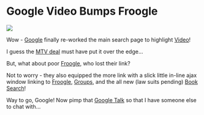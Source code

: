 Google Video Bumps Froogle
=========================================

![](http://photos1.blogger.com/blogger/1038/2439/1600/google_home.jpg)

Wow - [Google](http://www.google.com) finally re-worked the main search page to highlight [Video](http://video.google.com/)! 

I guess the [MTV deal](http://www.vnunet.com/computing/news/2161932/google-mtv) must have put it over the edge...

But, what about poor [Froogle](http://froogle.google.com/), who lost their link?

Not to worry - they also equipped the more link with a slick little in-line ajax window linking to [Froogle](http://froogle.google.com/), [Groups](http://groups.google.com/), and the all new (law suits pending) [Book Search](http://books.google.com/)!

Way to go, Google! Now pimp that [Google Talk](http://www.google.com/talk/) so that I have someone else to chat with...
